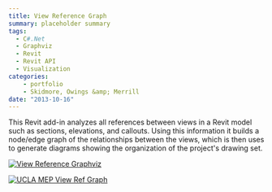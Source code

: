 ```yaml
---
title: View Reference Graph
summary: placeholder summary
tags:
  - C#.Net
  - Graphviz
  - Revit
  - Revit API
  - Visualization
categories:
    - portfolio
    - Skidmore, Owings &amp; Merrill
date: "2013-10-16"
---
```


This Revit add-in analyzes all references between views in a Revit model such as sections, elevations, and callouts. Using this information it builds a node/edge graph of the relationships between the views, which is then uses to generate diagrams showing the organization of the project's drawing set.

[![View Reference Graphviz](http://www.ericanastas.com/wp-content/uploads/2015/07/View-Reference-Graphviz-636x406.png)](View-Reference-Graphviz.png)

[![UCLA MEP View Ref Graph](http://www.ericanastas.com/wp-content/uploads/2015/07/UCLA-MEP-View-Ref-Graph-636x472.png)](UCLA-MEP-View-Ref-Graph.png)
